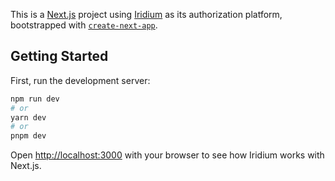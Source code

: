 This is a [Next.js](https://nextjs.org/) project using [Iridium](https://iridium.software) as its authorization platform, bootstrapped with [`create-next-app`](https://github.com/vercel/next.js/tree/canary/packages/create-next-app).

## Getting Started

First, run the development server:

```bash
npm run dev
# or
yarn dev
# or
pnpm dev
```

Open [http://localhost:3000](http://localhost:3000) with your browser to see how Iridium works with Next.js.

